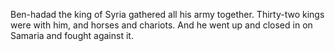 Ben-hadad the king of Syria gathered all his army together. Thirty-two kings were with him, and horses and chariots. And he went up and closed in on Samaria and fought against it.
